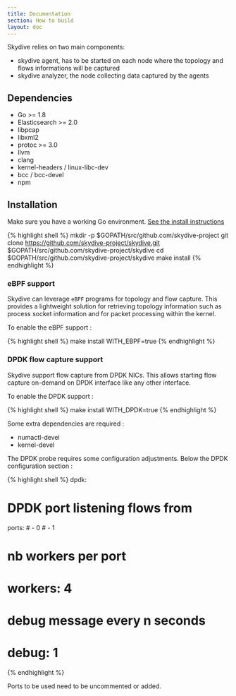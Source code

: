```yaml
---
title: Documentation
section: How to build
layout: doc
---
```


Skydive relies on two main components:

* skydive agent, has to be started on each node where the topology and flows
  informations will be captured
* skydive analyzer, the node collecting data captured by the agents

## Dependencies

* Go >= 1.8
* Elasticsearch >= 2.0
* libpcap
* libxml2
* protoc >= 3.0
* llvm
* clang
* kernel-headers / linux-libc-dev
* bcc / bcc-devel
* npm

## Installation

Make sure you have a working Go environment.
<a href="http://golang.org/doc/install.html" target="_blank">
 See the install instructions
</a>

{% highlight shell %}
mkdir -p $GOPATH/src/github.com/skydive-project
git clone https://github.com/skydive-project/skydive.git $GOPATH/src/github.com/skydive-project/skydive
cd $GOPATH/src/github.com/skydive-project/skydive
make install
{% endhighlight %}

### eBPF support

Skydive can leverage `eBPF` programs for topology and flow capture. This provides
a lightweight solution for retrieving topology information such as process socket information
and for packet processing within the kernel.

To enable the eBPF support :

{% highlight shell %}
make install WITH_EBPF=true
{% endhighlight %}

### DPDK flow capture support

Skydive support flow capture from DPDK NICs. This allows starting flow capture on-demand
on DPDK interface like any other interface.

To enable the DPDK support :

{% highlight shell %}
make install WITH_DPDK=true
{% endhighlight %}

Some extra dependencies are required :
 * numactl-devel
 * kernel-devel

The DPDK probe requires some configuration adjustments. Below the DPDK configuration
section :

{% highlight shell %}
dpdk:
  # DPDK port listening flows from
  ports:
    # - 0
    # - 1

  # nb workers per port
  # workers: 4

  # debug message every n seconds
  # debug: 1
{% endhighlight %}

Ports to be used need to be uncommented or added.
